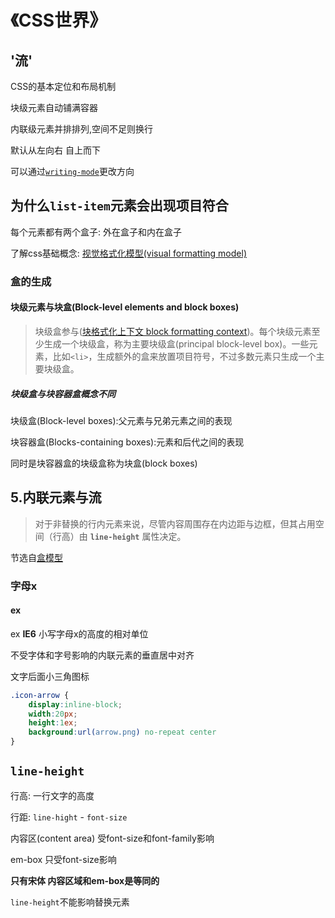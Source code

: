 # 《CSS世界》

## '流'

CSS的基本定位和布局机制

块级元素自动铺满容器

内联级元素并排排列,空间不足则换行

默认从左向右 自上而下

可以通过[`writing-mode`](https://developer.mozilla.org/zh-CN/docs/Web/CSS/writing-mode)更改方向

## 为什么`list-item`元素会出现项目符合

每个元素都有两个盒子: 外在盒子和内在盒子

了解css基础概念: [视觉格式化模型(visual formatting model)](https://developer.mozilla.org/zh-CN/docs/Web/Guide/CSS/Visual_formatting_model)

### 盒的生成

#### 块级元素与块盒(Block-level elements and block boxes)

> 块级盒参与([块格式化上下文 block formatting context](https://developer.mozilla.org/zh-CN/docs/Web/Guide/CSS/Visual_formatting_model))。每个块级元素至少生成一个块级盒，称为主要块级盒(principal block-level box)。一些元素，比如`<li>`，生成额外的盒来放置项目符号，不过多数元素只生成一个主要块级盒。

##### 块级盒与块容器盒概念不同

块级盒(Block-level boxes):父元素与兄弟元素之间的表现

块容器盒(Blocks-containing boxes):元素和后代之间的表现

同时是块容器盒的块级盒称为块盒(block boxes)

## 5.内联元素与流

>对于非替换的行内元素来说，尽管内容周围存在内边距与边框，但其占用空间（行高）由 **`line-height`** 属性决定。

节选自[盒模型](https://developer.mozilla.org/zh-CN/docs/Web/CSS/CSS_Box_Model/Introduction_to_the_CSS_box_model)

### 字母x

#### ex

ex **IE6** 小写字母x的高度的相对单位

不受字体和字号影响的内联元素的垂直居中对齐

文字后面小三角图标

```css
.icon-arrow {
    display:inline-block;
    width:20px;
    height:1ex;
    background:url(arrow.png) no-repeat center
}
```

## `line-height`

行高: 一行文字的高度

行距: `line-hight` - `font-size`

内容区(content area) 受font-size和font-family影响

em-box 只受font-size影响

**只有宋体 内容区域和em-box是等同的**

`line-height`不能影响替换元素
